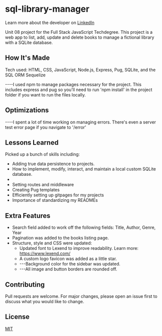 # sql-library-manager
Learn more about the developer on <a href="https://www.linkedin.com/in/tamarabuilds/" target="_blank">LinkedIn</a>

Unit 08 project for the Full Stack JavaScript Techdegree. This project is a web app to list, add, update and delete books to manage a fictional library with a SQLite database.



## How It's Made

Tech used: HTML, CSS, JavaScript, Node.js, Express, Pug, SQLite, and the SQL ORM Sequelize

----I used npm to manage packages necessary for the project. This includes express and pug so you'll need to run 'npm install' in the project folder if you want to run the files locally.


## Optimizations

----I spent a lot of time working on managing errors. There's even a server test error page if you navigate to '/error'


## Lessons Learned

Picked up a bunch of skills including:
 * Adding true data persistence to projects.
 * How to implement, modify, interact, and maintain a local custom SQLite database.
 * 
 * Setting routes and middleware
 * Creating Pug templates 
 * Efficiently setting up gitpages for my projects
 * Importance of standardizing my READMEs


## Extra Features

* Search field added to work off the following fields: Title, Author, Genre, Year
* Pagination was added to the books listing page.
* Structure, style and CSS were updated:
  * Updated font to Lexend to improve readability. Learn more: https://www.lexend.com/
  * A custom logo favicon was added as a little star.
  * ---Background color for the sidebar was updated.
  * ---All image and button borders are rounded off.


## Contributing

Pull requests are welcome. For major changes, please open an issue first to discuss what you would like to change.


## License

[MIT](https://choosealicense.com/licenses/mit/)
